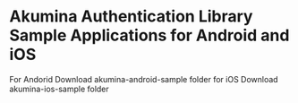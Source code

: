 # Akumina Authentication Library Sample Applications for Android and iOS 

For Andorid Download akumina-android-sample folder 
for iOS Download akumina-ios-sample folder 
